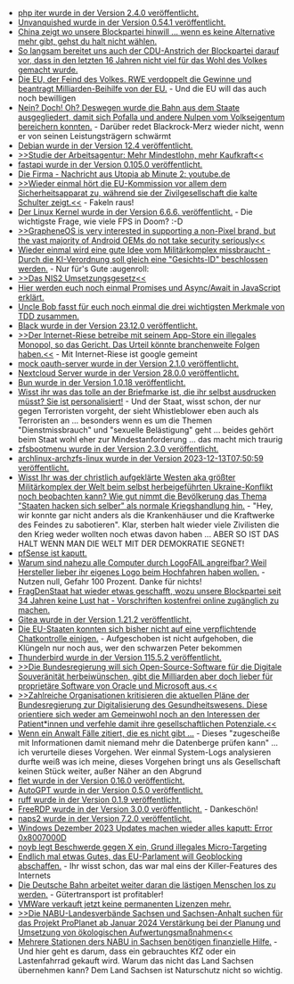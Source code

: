 * [php iter wurde in der Version 2.4.0 veröffentlicht.](https://github.com/nikic/iter/releases/tag/v2.4.0)
* [Unvanquished wurde in der Version 0.54.1 veröffentlicht.](https://www.phoronix.com/news/Unvanquished-0.54.1-Released)
* [China zeigt wo unsere Blockpartei hinwill ... wenn es keine Alternative mehr gibt, gehst du halt nicht wählen.](http://blog.fefe.de/?ts=9b883532)
* [So langsam bereitet uns auch der CDU-Anstrich der Blockpartei darauf vor, dass in den letzten 16 Jahren nicht viel für das Wohl des Volkes gemacht wurde.](http://blog.fefe.de/?ts=9b8835fc)
* [Die EU, der Feind des Volkes. RWE verdoppelt die Gewinne und beantragt Milliarden-Beihilfe von der EU.](http://blog.fefe.de/?ts=9b88344a) - Und die EU will das auch noch bewilligen
* [Nein? Doch! Oh? Deswegen wurde die Bahn aus dem Staate ausgegliedert, damit sich Pofalla und andere Nulpen vom Volkseigentum bereichern konnten.](http://blog.fefe.de/?ts=9b882f99) - Darüber redet Blackrock-Merz wieder nicht, wenn er von seinen Leistungsträgern schwärmt
* [Debian wurde in der Version 12.4 veröffentlicht.](https://www.phoronix.com/news/Debian-12.4-Released)
* [>>Studie der Arbeitsagentur: Mehr Mindestlohn, mehr Kaufkraft<<](http://blog.fefe.de/?ts=9b899cf1)
* [fastapi wurde in der Version 0.105.0 veröffentlicht.](https://github.com/tiangolo/fastapi/releases/tag/0.105.0)
* [Die Firma - Nachricht aus Utopia ab Minute 2: youtube.de](https://www.youtube.com/watch?v=beIR_Z2YnlA)
* [>>Wieder einmal hört die EU-Kommission vor allem dem Sicherheitsapparat zu, während sie der Zivilgesellschaft die kalte Schulter zeigt.<<](https://netzpolitik.org/2023/eu-beraet-ueber-going-dark-hinter-verschlossenen-tueren/) - Fakeln raus!
* [Der Linux Kernel wurde in der Version 6.6.6. veröffentlicht.](https://www.phoronix.com/news/Linux-6.6.6-Released) - Die wichtigste Frage, wie viele FPS in Doom? :-D
* [>>GrapheneOS is very interested in supporting a non-Pixel brand, but the vast majority of Android OEMs do not take security seriously<<](https://www.kuketz-blog.de/weshalb-grapheneos-aktuell-nur-google-pixel-geraete-unterstuetzt/)
* [Wieder einmal wird eine gute Idee vom Militärkomplex missbraucht - Durch die KI-Verordnung soll gleich eine "Gesichts-ID" beschlossen werden.](https://netzpolitik.org/2023/ki-verordnung-das-nummernschild-im-gesicht-kommt/) - Nur für's Gute :augenroll:
* [>>Das NIS2 Umsetzungsgesetz<<](https://www.openkritis.de/it-sicherheitsgesetz/nis2-umsetzung-gesetz-cybersicherheit.html)
* [Hier werden euch noch einmal Promises und Async/Await in JavaScript erklärt.](https://www.freecodecamp.org/news/how-to-use-promises-in-javascript/)
* [Uncle Bob fasst für euch noch einmal die drei wichtigsten Merkmale von TDD zusammen.](https://martinfowler.com/bliki/TestDrivenDevelopment.html)
* [Black wurde in der Version 23.12.0 veröffentlicht.](https://github.com/psf/black/releases/tag/23.12.0)
* [>>Der Internet-Riese betreibe mit seinem App-Store ein illegales Monopol, so das Gericht. Das Urteil könnte branchenweite Folgen haben.<<](http://blog.fefe.de/?ts=9b86ece4) - Mit Internet-Riese ist google gemeint
* [mock oauth-server wurde in der Version 2.1.0 veröffentlicht.](https://github.com/navikt/mock-oauth2-server/releases/tag/2.1.0)
* [Nextcloud Server wurde in der Version 28.0.0 veröffentlicht.](https://github.com/nextcloud/server/releases/tag/v28.0.0)
* [Bun wurde in der Version 1.0.18 veröffentlicht.](https://github.com/oven-sh/bun/releases/tag/bun-v1.0.18)
* [Wisst ihr was das tolle an der Briefmarke ist, die ihr selbst ausdrucken müsst? Sie ist personalisiert!](http://blog.fefe.de/?ts=9b8630d3) - Und der Staat, wisst schon, der nur gegen Terroristen vorgeht, der sieht Whistleblower eben auch als Terroristen an ... besonders wenn es um die Themen "Dienstmissbrauch" und "sexuelle Belästigung" geht ... beides gehört beim Staat wohl eher zur Mindestanforderung ... das macht mich traurig
* [zfsbootmenu wurde in der Version 2.3.0 veröffentlicht.](https://github.com/zbm-dev/zfsbootmenu/releases/tag/v2.3.0)
* [archlinux-archzfs-linux wurde in der Version 2023-12-13T07:50:59 veröffentlicht.](https://archzfs.leibelt.de/)
* [Wisst Ihr was der christlich aufgeklärte Westen aka größter Militärkomplex der Welt beim selbst herbeigeführten Ukraine-Konflikt noch beobachten kann? Wie gut nimmt die Bevölkerung das Thema "Staaten hacken sich selber" als normale Kriegshandlung hin.](https://www.bleepingcomputer.com/news/security/ukrainian-military-says-it-hacked-russias-federal-tax-agency/) - "Hey, wir konnte gar nicht anders als die Krankenhäuser und die Kraftwerke des Feindes zu sabotieren". Klar, sterben halt wieder viele Zivilisten die den Krieg weder wollten noch etwas davon haben ... ABER SO IST DAS HALT WENN MAN DIE WELT MIT DER DEMOKRATIE SEGNET!
* [pfSense ist kaputt.](https://www.bleepingcomputer.com/news/security/over-1-450-pfsense-servers-exposed-to-rce-attacks-via-bug-chain/)
* [Warum sind nahezu alle Computer durch LogoFAIL angreifbar? Weil Hersteller lieber ihr eigenes Logo beim Hochfahren haben wollen.](https://www.schneier.com/blog/archives/2023/12/new-windows-linux-firmware-attack.html) - Nutzen null, Gefahr 100 Prozent. Danke für nichts!
* [FragDenStaat hat wieder etwas geschafft, wozu unsere Blockpartei seit 34 Jahren keine Lust hat - Vorschriften kostenfrei online zugänglich zu machen.](https://netzpolitik.org/2023/fragdenstaat-staatliche-vorschriften-jetzt-kostenfrei-zugaenglich/)
* [Gitea wurde in der Version 1.21.2 veröffentlicht.](https://github.com/go-gitea/gitea/releases/tag/v1.21.2)
* [Die EU-Staaten konnten sich bisher nicht auf eine verpflichtende Chatkontrolle einigen.](https://netzpolitik.org/2023/etappensieg-verpflichtende-chatkontrolle-vorerst-gescheitert/) - Aufgeschoben ist nicht aufgehoben, die Klüngeln nur noch aus, wer den schwarzen Peter bekommen
* [Thunderbird wurde in der Version 115.5.2 veröffentlicht.](https://www.borncity.com/blog/2023/12/12/thunderbird-115-5-2/)
* [>>Die Bundesregierung will sich Open-Source-Software für die Digitale Souveränität herbeiwünschen, gibt die Milliarden aber doch lieber für proprietäre Software von Oracle und Microsoft aus.<<](https://netzpolitik.org/2023/digitale-souveraenitaet-milliarden-fuer-oracle-microsoft-und-co-statt-fuer-open-source/)
* [>>Zahlreiche Organisationen kritisieren die aktuellen Pläne der Bundesregierung zur Digitalisierung des Gesundheitswesens. Diese orientiere sich weder am Gemeinwohl noch an den Interessen der Patient*innen und verfehle damit ihre gesellschaftlichen Potenziale.<<](https://netzpolitik.org/2023/offener-brief-zu-gesundheitsdigitalisierung-vertrauen-laesst-sich-nicht-verordnen/)
* [Wenn ein Anwalt Fälle zitiert, die es nicht gibt ...](http://blog.fefe.de/?ts=9b8707e5) - Dieses "zugescheiße mit Informationen damit niemand mehr die Datenberge prüfen kann" ... ich verurteile dieses Vorgehen. Wer einmal System-Logs analysieren durfte weiß was ich meine, dieses Vorgehen bringt uns als Gesellschaft keinen Stück weiter, außer Näher an den Abgrund
* [flet wurde in der Version 0.16.0 veröffentlicht.](https://github.com/flet-dev/flet/releases/tag/v0.16.0)
* [AutoGPT wurde in der Version 0.5.0 veröffentlicht.](https://github.com/Significant-Gravitas/AutoGPT/releases/tag/autogpt-v0.5.0)
* [ruff wurde in der Version 0.1.9 veröffentlicht.](https://github.com/astral-sh/ruff/releases/tag/v0.1.8)
* [FreeRDP wurde in der Version 3.0.0 veröffentlicht.](https://github.com/FreeRDP/FreeRDP/releases/tag/3.0.0) - Dankeschön!
* [naps2 wurde in der Version 7.2.0 veröffentlicht.](https://github.com/cyanfish/naps2/releases/tag/v7.2.0)
* [Windows Dezember 2023 Updates machen wieder alles kaputt: Error 0x8007000D](https://www.borncity.com/blog/2023/12/14/windows-dezember-2023-updates-scheitern-mit-error-0x8007000d/)
* [noyb legt Beschwerde gegen X ein, Grund illegales Micro-Targeting](https://noyb.eu/de/gdpr-complaint-against-x-twitter-over-illegal-micro-targeting-chat-control-ads)
* [Endlich mal etwas Gutes, das EU-Parlament will Geoblocking abschaffen.](https://netzpolitik.org/2023/filme-und-serien-eu-parlament-will-geoblocking-abschaffen/) - Ihr wisst schon, das war mal eins der Killer-Features des Internets
* [Die Deutsche Bahn arbeitet weiter daran die lästigen Menschen los zu werden.](https://netzpolitik.org/2023/deutsche-bahn-schritt-fuer-schritt-gegen-das-recht-auf-analoges-leben/) - Gütertransport ist profitabler!
* [VMWare verkauft jetzt keine permanenten Lizenzen mehr.](https://www.windowspro.de/news/vmware-verkauft-keine-permanenten-lizenzen-mehr-reduktion-editionen/05569.html?utm_source=WindowsPro&utm_medium=rss&utm_campaign=Feed)
* [>>Die NABU-Landesverbände Sachsen und Sachsen-Anhalt suchen für das Projekt ProPlanet ab Januar 2024 Verstärkung bei der Planung und Umsetzung von ökologischen Aufwertungsmaßnahmen<<](https://sachsen.nabu.de/news/2023/34304.html)
* [Mehrere Stationen ders NABU in Sachsen benötigen finanzielle Hilfe.](https://sachsen.nabu.de/news/2023/34298.html) - Und hier geht es darum, dass ein gebrauchtes KfZ oder ein Lastenfahrrad gekauft wird. Warum das nicht das Land Sachsen übernehmen kann? Dem Land Sachsen ist Naturschutz nicht so wichtig.
